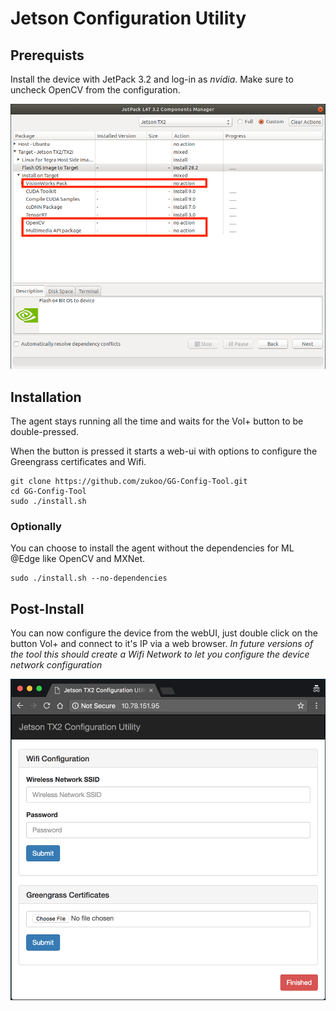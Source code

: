 # Jetson Configuration Utility

## Prerequists

Install the device with JetPack 3.2 and log-in as *nvidia*. Make sure to uncheck OpenCV from the configuration.

![Jetson configuration][screenshot]

[screenshot]: ./static/images/jetson_config.png "Jetson configuration"

## Installation

The agent stays running all the time and waits for the Vol+ button to be double-pressed.

When the button is pressed it starts a web-ui with options to configure the Greengrass certificates and Wifi.

    git clone https://github.com/zukoo/GG-Config-Tool.git
    cd GG-Config-Tool
    sudo ./install.sh

### Optionally

You can choose to install the agent without the dependencies for ML @Edge like OpenCV and MXNet.

    sudo ./install.sh --no-dependencies

## Post-Install

You can now configure the device from the webUI, just double click on the button Vol+ and connect to it's IP via a web browser. *In future versions of the tool this should create a Wifi Network to let you configure the device network configuration*

![Jetson configuration][ui]

[ui]: ./static/images/ui.png "Jetson configuration UI"
